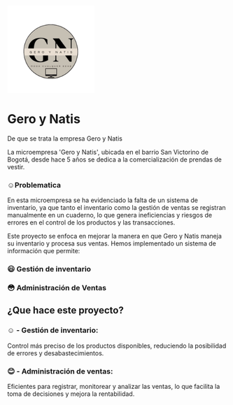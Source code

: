 <img src="https://github.com/DanielBermeoTO/GeroyNatis2/blob/main/Gero_y_Natis%20Logo.png" width="200" alt="Descripción de la imagen">


# Gero y Natis

De que se trata la empresa Gero y Natis

La microempresa 'Gero y Natis', ubicada en el barrio San Victorino de Bogotá, desde hace 5 años se dedica a la comercialización de prendas de vestir. 

### :relaxed:Problematica 

En esta microempresa se ha evidenciado la falta de un sistema de inventario, ya que tanto el inventario como la gestión de ventas se registran manualmente en un cuaderno, lo que genera ineficiencias y riesgos de errores en el control de los productos y las transacciones.

Este proyecto se enfoca en mejorar la manera en que Gero y Natis maneja su inventario y procesa sus ventas. Hemos implementado un sistema de información que permite:
### :smiley: Gestión de inventario
### :flushed: Administración de Ventas

## ¿Que hace este proyecto?

### :relaxed: - Gestión de inventario: 

Control más preciso de los productos disponibles, reduciendo la posibilidad de errores y desabastecimientos.

### :blush: - Administración de ventas: 

Eficientes para registrar, monitorear y analizar las ventas, lo que facilita la toma de decisiones y mejora la rentabilidad.
